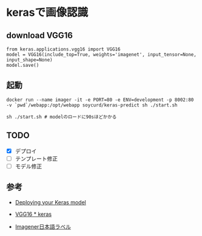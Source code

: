 # kerasで画像認識

## download VGG16
```
from keras.applications.vgg16 import VGG16
model = VGG16(include_top=True, weights='imagenet', input_tensor=None, input_shape=None)
model.save()
```

## 起動
```
docker run --name imager -it -e PORT=80 -e ENV=development -p 8002:80 -v `pwd`/webapp:/opt/webapp soycurd/keras-predict sh ./start.sh
```

```
sh ./start.sh # modelのロードに90sほどかかる
```

## TODO
+ [x] デプロイ
+ [ ] テンプレート修正
+ [ ] モデル修正

## 参考
+ [Deploying your Keras model](https://medium.com/@burgalon/deploying-your-keras-model-35648f9dc5fb)

+ [VGG16 * keras](http://aidiary.hatenablog.com/entry/20170104/1483535144)

+ [Imagener日本語ラベル](http://pynote.hatenablog.com/entry/keras-vgg16-mode)
